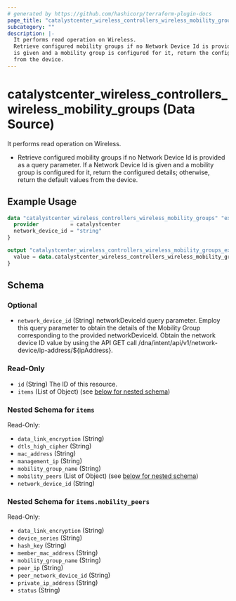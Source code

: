 ```yaml
---
# generated by https://github.com/hashicorp/terraform-plugin-docs
page_title: "catalystcenter_wireless_controllers_wireless_mobility_groups Data Source - terraform-provider-catalystcenter"
subcategory: ""
description: |-
  It performs read operation on Wireless.
  Retrieve configured mobility groups if no Network Device Id is provided as a query parameter. If a Network Device Id
  is given and a mobility group is configured for it, return the configured details; otherwise, return the default values
  from the device.
---
```


# catalystcenter_wireless_controllers_wireless_mobility_groups (Data Source)

It performs read operation on Wireless.

- Retrieve configured mobility groups if no Network Device Id is provided as a query parameter. If a Network Device Id
is given and a mobility group is configured for it, return the configured details; otherwise, return the default values
from the device.

## Example Usage

```terraform
data "catalystcenter_wireless_controllers_wireless_mobility_groups" "example" {
  provider          = catalystcenter
  network_device_id = "string"
}

output "catalystcenter_wireless_controllers_wireless_mobility_groups_example" {
  value = data.catalystcenter_wireless_controllers_wireless_mobility_groups.example.items
}
```

<!-- schema generated by tfplugindocs -->
## Schema

### Optional

- `network_device_id` (String) networkDeviceId query parameter. Employ this query parameter to obtain the details of the Mobility Group corresponding to the provided networkDeviceId. Obtain the network device ID value by using the API GET call /dna/intent/api/v1/network-device/ip-address/${ipAddress}.

### Read-Only

- `id` (String) The ID of this resource.
- `items` (List of Object) (see [below for nested schema](#nestedatt--items))

<a id="nestedatt--items"></a>
### Nested Schema for `items`

Read-Only:

- `data_link_encryption` (String)
- `dtls_high_cipher` (String)
- `mac_address` (String)
- `management_ip` (String)
- `mobility_group_name` (String)
- `mobility_peers` (List of Object) (see [below for nested schema](#nestedobjatt--items--mobility_peers))
- `network_device_id` (String)

<a id="nestedobjatt--items--mobility_peers"></a>
### Nested Schema for `items.mobility_peers`

Read-Only:

- `data_link_encryption` (String)
- `device_series` (String)
- `hash_key` (String)
- `member_mac_address` (String)
- `mobility_group_name` (String)
- `peer_ip` (String)
- `peer_network_device_id` (String)
- `private_ip_address` (String)
- `status` (String)
